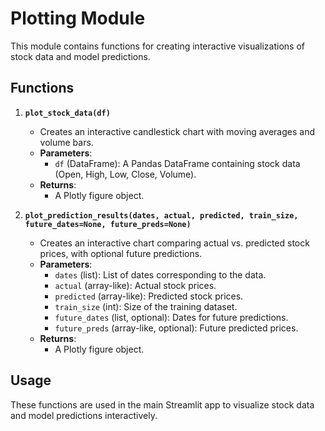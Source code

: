 # Plotting Module

This module contains functions for creating interactive visualizations of stock data and model predictions.

## Functions

1. **`plot_stock_data(df)`**
   - Creates an interactive candlestick chart with moving averages and volume bars.
   - **Parameters**:
     - `df` (DataFrame): A Pandas DataFrame containing stock data (Open, High, Low, Close, Volume).
   - **Returns**:
     - A Plotly figure object.

2. **`plot_prediction_results(dates, actual, predicted, train_size, future_dates=None, future_preds=None)`**
   - Creates an interactive chart comparing actual vs. predicted stock prices, with optional future predictions.
   - **Parameters**:
     - `dates` (list): List of dates corresponding to the data.
     - `actual` (array-like): Actual stock prices.
     - `predicted` (array-like): Predicted stock prices.
     - `train_size` (int): Size of the training dataset.
     - `future_dates` (list, optional): Dates for future predictions.
     - `future_preds` (array-like, optional): Future predicted prices.
   - **Returns**:
     - A Plotly figure object.

## Usage
These functions are used in the main Streamlit app to visualize stock data and model predictions interactively.